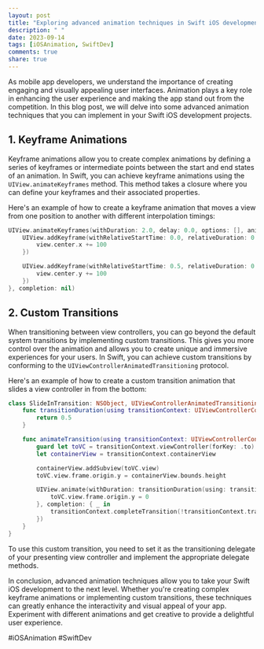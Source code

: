```yaml
---
layout: post
title: "Exploring advanced animation techniques in Swift iOS development"
description: " "
date: 2023-09-14
tags: [iOSAnimation, SwiftDev]
comments: true
share: true
---
```


As mobile app developers, we understand the importance of creating engaging and visually appealing user interfaces. Animation plays a key role in enhancing the user experience and making the app stand out from the competition. In this blog post, we will delve into some advanced animation techniques that you can implement in your Swift iOS development projects.

## 1. Keyframe Animations

Keyframe animations allow you to create complex animations by defining a series of keyframes or intermediate points between the start and end states of an animation. In Swift, you can achieve keyframe animations using the `UIView.animateKeyframes` method. This method takes a closure where you can define your keyframes and their associated properties.

Here's an example of how to create a keyframe animation that moves a view from one position to another with different interpolation timings:

```swift
UIView.animateKeyframes(withDuration: 2.0, delay: 0.0, options: [], animations: {
    UIView.addKeyframe(withRelativeStartTime: 0.0, relativeDuration: 0.5, animations: {
        view.center.x += 100
    })

    UIView.addKeyframe(withRelativeStartTime: 0.5, relativeDuration: 0.5, animations: {
        view.center.y += 100
    })
}, completion: nil)
```

## 2. Custom Transitions

When transitioning between view controllers, you can go beyond the default system transitions by implementing custom transitions. This gives you more control over the animation and allows you to create unique and immersive experiences for your users. In Swift, you can achieve custom transitions by conforming to the `UIViewControllerAnimatedTransitioning` protocol.

Here's an example of how to create a custom transition animation that slides a view controller in from the bottom:

```swift
class SlideInTransition: NSObject, UIViewControllerAnimatedTransitioning {
    func transitionDuration(using transitionContext: UIViewControllerContextTransitioning?) -> TimeInterval {
        return 0.5
    }

    func animateTransition(using transitionContext: UIViewControllerContextTransitioning) {
        guard let toVC = transitionContext.viewController(forKey: .to) else { return }
        let containerView = transitionContext.containerView

        containerView.addSubview(toVC.view)
        toVC.view.frame.origin.y = containerView.bounds.height

        UIView.animate(withDuration: transitionDuration(using: transitionContext), animations: {
            toVC.view.frame.origin.y = 0
        }, completion: { _ in
            transitionContext.completeTransition(!transitionContext.transitionWasCancelled)
        })
    }
}
```

To use this custom transition, you need to set it as the transitioning delegate of your presenting view controller and implement the appropriate delegate methods.

In conclusion, advanced animation techniques allow you to take your Swift iOS development to the next level. Whether you're creating complex keyframe animations or implementing custom transitions, these techniques can greatly enhance the interactivity and visual appeal of your app. Experiment with different animations and get creative to provide a delightful user experience.

#iOSAnimation #SwiftDev